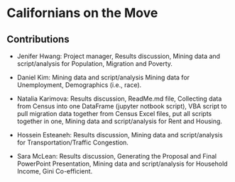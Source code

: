 # **Californians on the Move**

## Contributions
* Jenifer Hwang: Project manager, Results discussion, Mining data and script/analysis for Population, Migration and Poverty.

* Daniel Kim: Mining data and script/analysis Mining data for Unemployment, Demographics (i.e., race).

* Natalia Karimova: Results discussion, ReadMe.md file, Collecting data from Census into one DataFrame (jupyter notbook script), VBA script to pull migration data together from Census Excel files, put all scripts together in one, Mining data and script/analysis for Rent and Housing.

* Hossein Esteaneh: Results discussion, Mining data and script/analysis for Transportation/Traffic Congestion.

* Sara McLean: Results discussion, Generating the Proposal and Final PowerPoint Presentation, Mining data and script/analysis for Household Income, Gini Co-efficient.


